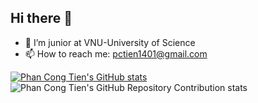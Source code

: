 ## Hi there 👋

- 🔭 I’m junior at VNU-University of Science
- 📫 How to reach me: pctien1401@gmail.com

[![Phan Cong Tien's GitHub stats](https://github-readme-stats.vercel.app/api?username=pctiien)](https://github.com/anuraghazra/github-readme-stats)  
![Phan Cong Tien's GitHub Repository Contribution stats](https://github-contributor-stats.vercel.app/api?username=pctiien&hide=B,B%2B&hide_contributor_rank=false&limit=5&order_by=contributions)

